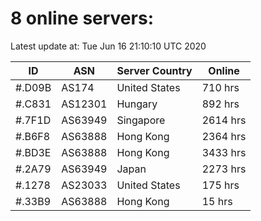 # 8 online servers:

Latest update at: Tue Jun 16 21:10:10 UTC 2020

| ID | ASN | Server Country | Online |
| -- | --- | -------------- | ------ |
| #.D09B | AS174 | United States | 710 hrs |
| #.C831 | AS12301 | Hungary | 892 hrs |
| #.7F1D | AS63949 | Singapore | 2614 hrs |
| #.B6F8 | AS63888 | Hong Kong | 2364 hrs |
| #.BD3E | AS63888 | Hong Kong | 3433 hrs |
| #.2A79 | AS63949 | Japan | 2273 hrs |
| #.1278 | AS23033 | United States | 175 hrs |
| #.33B9 | AS63888 | Hong Kong | 15 hrs |

